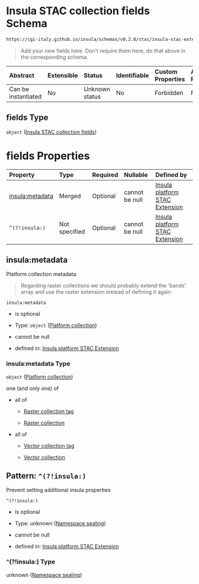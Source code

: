 # Insula STAC collection fields Schema

```txt
https://cgi-italy.github.io/insula/schemas/v0.2.0/stac/insula-stac-extension.schema.json#/$defs/fields
```



> Add your new fields here. Don't require them here, do that above in the corresponding schema.

| Abstract            | Extensible | Status         | Identifiable | Custom Properties | Additional Properties | Access Restrictions | Defined In                                                                                                   |
| :------------------ | :--------- | :------------- | :----------- | :---------------- | :-------------------- | :------------------ | :----------------------------------------------------------------------------------------------------------- |
| Can be instantiated | No         | Unknown status | No           | Forbidden         | Forbidden             | none                | [insula-stac-extension.schema.json\*](schemas/stac/insula-stac-extension.schema.json) |

## fields Type

`object` ([Insula STAC collection fields](insula-stac-extension-defs-insula-stac-collection-fields.md))

# fields Properties

| Property                           | Type          | Required | Nullable       | Defined by                                                                                                                                                                                                                                                                |
| :--------------------------------- | :------------ | :------- | :------------- | :------------------------------------------------------------------------------------------------------------------------------------------------------------------------------------------------------------------------------------------------------------------------ |
| [insula:metadata](#insulametadata) | Merged        | Optional | cannot be null | [Insula platform STAC Extension](platform-collection.md)                                                                              |
| `^(?!insula:)`                     | Not specified | Optional | cannot be null | [Insula platform STAC Extension](insula-stac-extension-defs-insula-stac-collection-fields-patternproperties-namespace-sealing.md) |

## insula:metadata

Platform collection metadata

> Regarding raster collections we should probably extend the 'bands' array and use the raster extension instead of defining it again

`insula:metadata`

* is optional

* Type: `object` ([Platform collection](platform-collection.md))

* cannot be null

* defined in: [Insula platform STAC Extension](platform-collection.md)

### insula:metadata Type

`object` ([Platform collection](platform-collection.md))

one (and only one) of

* all of

  * [Raster collection tag](platform-collection-defs-raster-collection-tag.md)

  * [Raster collection](raster-collection.md)

* all of

  * [Vector collection tag](platform-collection-defs-vector-collection-tag.md)

  * [Vector collection](vector-collection.md)

## Pattern: `^(?!insula:)`

Prevent setting additional insula properties

`^(?!insula:)`

* is optional

* Type: unknown ([Namespace sealing](insula-stac-extension-defs-insula-stac-collection-fields-patternproperties-namespace-sealing.md))

* cannot be null

* defined in: [Insula platform STAC Extension](insula-stac-extension-defs-insula-stac-collection-fields-patternproperties-namespace-sealing.md)

### ^(?!insula:) Type

unknown ([Namespace sealing](insula-stac-extension-defs-insula-stac-collection-fields-patternproperties-namespace-sealing.md))
